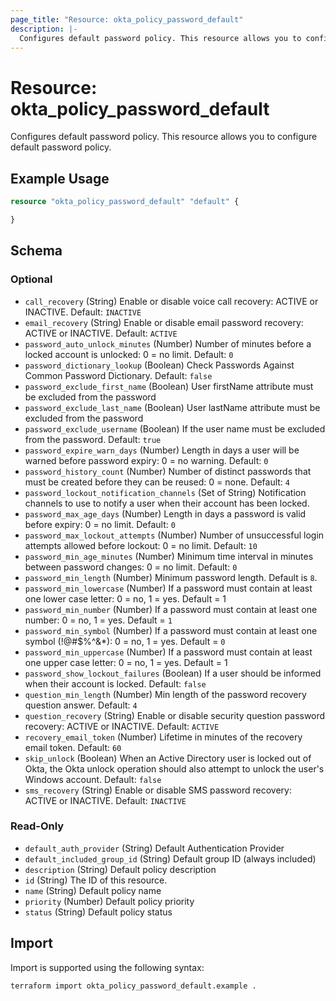 ```yaml
---
page_title: "Resource: okta_policy_password_default"
description: |-
  Configures default password policy. This resource allows you to configure default password policy.
---
```


# Resource: okta_policy_password_default

Configures default password policy. This resource allows you to configure default password policy.

## Example Usage

```terraform
resource "okta_policy_password_default" "default" {

}
```

<!-- schema generated by tfplugindocs -->
## Schema

### Optional

- `call_recovery` (String) Enable or disable voice call recovery: ACTIVE or INACTIVE. Default: `INACTIVE`
- `email_recovery` (String) Enable or disable email password recovery: ACTIVE or INACTIVE. Default: `ACTIVE`
- `password_auto_unlock_minutes` (Number) Number of minutes before a locked account is unlocked: 0 = no limit. Default: `0`
- `password_dictionary_lookup` (Boolean) Check Passwords Against Common Password Dictionary. Default: `false`
- `password_exclude_first_name` (Boolean) User firstName attribute must be excluded from the password
- `password_exclude_last_name` (Boolean) User lastName attribute must be excluded from the password
- `password_exclude_username` (Boolean) If the user name must be excluded from the password. Default: `true`
- `password_expire_warn_days` (Number) Length in days a user will be warned before password expiry: 0 = no warning. Default: `0`
- `password_history_count` (Number) Number of distinct passwords that must be created before they can be reused: 0 = none. Default: `4`
- `password_lockout_notification_channels` (Set of String) Notification channels to use to notify a user when their account has been locked.
- `password_max_age_days` (Number) Length in days a password is valid before expiry: 0 = no limit. Default: `0`
- `password_max_lockout_attempts` (Number) Number of unsuccessful login attempts allowed before lockout: 0 = no limit. Default: `10`
- `password_min_age_minutes` (Number) Minimum time interval in minutes between password changes: 0 = no limit. Default: `0`
- `password_min_length` (Number) Minimum password length. Default is `8`.
- `password_min_lowercase` (Number) If a password must contain at least one lower case letter: 0 = no, 1 = yes. Default = 1
- `password_min_number` (Number) If a password must contain at least one number: 0 = no, 1 = yes. Default = `1`
- `password_min_symbol` (Number) If a password must contain at least one symbol (!@#$%^&*): 0 = no, 1 = yes. Default = `0`
- `password_min_uppercase` (Number) If a password must contain at least one upper case letter: 0 = no, 1 = yes. Default = 1
- `password_show_lockout_failures` (Boolean) If a user should be informed when their account is locked. Default: `false`
- `question_min_length` (Number) Min length of the password recovery question answer. Default: `4`
- `question_recovery` (String) Enable or disable security question password recovery: ACTIVE or INACTIVE. Default: `ACTIVE`
- `recovery_email_token` (Number) Lifetime in minutes of the recovery email token. Default: `60`
- `skip_unlock` (Boolean) When an Active Directory user is locked out of Okta, the Okta unlock operation should also attempt to unlock the user's Windows account. Default: `false`
- `sms_recovery` (String) Enable or disable SMS password recovery: ACTIVE or INACTIVE. Default: `INACTIVE`

### Read-Only

- `default_auth_provider` (String) Default Authentication Provider
- `default_included_group_id` (String) Default group ID (always included)
- `description` (String) Default policy description
- `id` (String) The ID of this resource.
- `name` (String) Default policy name
- `priority` (Number) Default policy priority
- `status` (String) Default policy status

## Import

Import is supported using the following syntax:

```shell
terraform import okta_policy_password_default.example .
```
